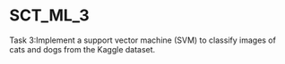 # SCT_ML_3

Task 3:Implement a support vector machine (SVM) to classify images of cats and dogs from the Kaggle dataset.
